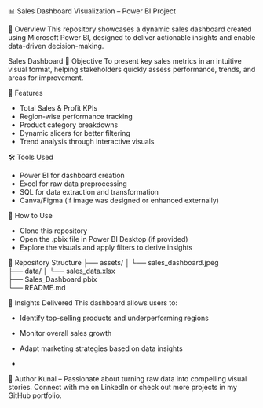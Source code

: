 📊 Sales Dashboard Visualization – Power BI Project


📝 Overview
This repository showcases a dynamic sales dashboard created using Microsoft Power BI, designed to deliver actionable insights and enable data-driven decision-making.


Sales Dashboard
🎯 Objective
To present key sales metrics in an intuitive visual format, helping stakeholders quickly assess performance, trends, and areas for improvement.


📌 Features
- Total Sales & Profit KPIs
- Region-wise performance tracking
- Product category breakdowns
- Dynamic slicers for better filtering
- Trend analysis through interactive visuals



🛠️ Tools Used
- Power BI for dashboard creation
- Excel for raw data preprocessing
- SQL for data extraction and transformation
- Canva/Figma (if image was designed or enhanced externally)


🚀 How to Use
- Clone this repository
- Open the .pbix file in Power BI Desktop (if provided)
- Explore the visuals and apply filters to derive insights


📂 Repository Structure
├── assets/
│   └── sales_dashboard.jpeg      
├── data/
│   └── sales_data.xlsx          
├── Sales_Dashboard.pbix         
└── README.md                   


🧠 Insights Delivered
This dashboard allows users to:
- Identify top-selling products and underperforming regions
- Monitor overall sales growth
- Adapt marketing strategies based on data insights

- 
📣 Author
Kunal – Passionate about turning raw data into compelling visual stories.
Connect with me on LinkedIn or check out more projects in my GitHub portfolio.


